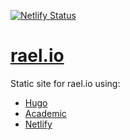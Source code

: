 [![Netlify Status](https://api.netlify.com/api/v1/badges/17660b24-5ace-4e45-9d81-31237fbc07fd/deploy-status)](https://app.netlify.com/sites/rael/deploys)

# [rael.io](https://rael.io)

Static site for rael.io using:

- [Hugo](http://gohugo.io/) 
- [Academic](https://sourcethemes.com/academic/)
- [Netlify](https://netlify.com)